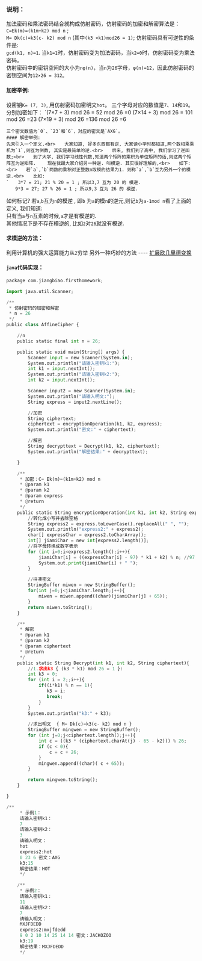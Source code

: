 ### 说明：
加法密码和乘法密码结合就构成仿射密码，仿射密码的加密和解密算法是：<br>`C=Ek(m)=(k1m+k2) mod n`&nbsp;;<br>`M= Dk(c)=k3(c- k2) mod n`&nbsp;(其中`(k3 ×k1)mod26 = 1)`;
仿射密码具有可逆性的条件是:<br>`gcd(k1, n)=1`. 当`k1=1`时，仿射密码变为加法密码，当`k2=0`时，仿射密码变为乘法密码。<br>仿射密码中的密钥空间的大小为`nφ(n)`，当`n`为`26`字母，`φ(n)=12`，因此仿射密码的密钥空间为`12×26 = 312`。
#### 加密举例:
设密钥`K= (7, 3)`, 用仿射密码加密明文`hot`。 三个字母对应的数值是`7`、`14`和`19`。<br>分别加密如下：
`(7×7 + 3) mod 26 = 52 mod 26 =0
(7×14 + 3) mod 26 = 101 mod 26 =23
(7×19 + 3) mod 26 =136 mod 26 =6

```
三个密文数值为`0`、`23`和`6`，对应的密文是`AXG`。
#### 解密举例:
先来引入一个定义.<br>　　大家知道, 好多东西都有逆, 大家读小学时都知道,两个数相乘乘机为`1`,则互为倒数, 其实是最简单的逆.<br>　　后来, 我们到了高中, 我们学习了逆函数;<br>　　到了大学, 我们学习线性代数,知道两个矩阵的乘积为单位矩阵的话,则这两个矩阵互为逆矩阵. 　　现在我跟大家介绍另一种逆. 叫模逆. 其实很好理解的,<br>　　如下:<br>　　若`a`,`b`两数的乘积对正整数n取模的结果为1. 则称`a`,`b`互为另外一个的模逆.<br>　　比如:
`　　3*7 = 21; 21 % 20 = 1 ; 所以3,7 互为 20 的 模逆.
　　9*3 = 27; 27 % 26 = 1 ; 所以9,3 互为 26 的 模逆.

```
如何标记? 若`a`,`b`互为`n`的模逆 , 即`b`&nbsp;为`a`的模`n`的逆元,则记`b`为`a-1mod n`看了上面的定义, 我们知道:<br>只有当`a`与`n`互素的时候,`a`才是有模逆的.<br>其他情况下是不存在模逆的, 比如`2`对`26`就没有模逆.
#### 求模逆的方法：
利用计算机的强大运算能力从`2`穷举
另外一种巧妙的方法 ----&nbsp;<a href="https://www.cnblogs.com/ZhouL3777/archive/2012/12/30/2839702.html">扩展欧几里德变换</a>
#### `java`代码实现：
```python
package com.jiangbiao.firsthomework;

import java.util.Scanner;

/**
 * 仿射密码的加密和解密
 * n = 26
 */
public class AffineCipher {

    //n
    public static final int n = 26;

    public static void main(String[] args) {
        Scanner input = new Scanner(System.in);
        System.out.println("请输入密钥k1:");
        int k1 = input.nextInt();
        System.out.println("请输入密钥k2:");
        int k2 = input.nextInt();

        Scanner input2 = new Scanner(System.in);
        System.out.println("请输入明文:");
        String express = input2.nextLine();

        //加密
        String ciphertext;
        ciphertext = encryptionOperation(k1, k2, express);
        System.out.println("密文:" + ciphertext);

        //解密
        String decrypttext = Decrypt(k1, k2, ciphertext);
        System.out.println("解密结果:" + decrypttext);

    }

    /**
     * 加密：C= Ek(m)=(k1m+k2) mod n
     * @param k1
     * @param k2
     * @param express
     * @return
     */
    public static String encryptionOperation(int k1, int k2, String express){
        //转化成小写并去除空格
        String express2 = express.toLowerCase().replaceAll(" ", "");
        System.out.println("express2:" + express2);
        char[] expressChar = express2.toCharArray();
        int[] jiamiChar = new int[express2.length()];
        //将字母转换成数字表示
        for (int i=0;i<express2.length();i++){
            jiamiChar[i] = ((expressChar[i] - 97) * k1 + k2) % n; //97 = a
            System.out.print(jiamiChar[i] + " ");
        }

        //拼凑密文
        StringBuffer miwen = new StringBuffer();
        for(int j=0;j<jiamiChar.length;j++){
            miwen = miwen.append((char)(jiamiChar[j] + 65));
        }
        return miwen.toString();
    }

    /**
     * 解密
     * @param k1
     * @param k2
     * @param ciphertext
     * @return
     */
    public static String Decrypt(int k1, int k2, String ciphertext){
        //1.求出k3 { (k3 * k1) mod 26 = 1 }:
        int k3 = 0;
        for (int i = 2;;i++){
            if((i*k1) % n == 1){
               k3 = i;
               break;
            }
        }
        System.out.println("k3:" + k3);

        //求出明文  { M= Dk(c)=k3(c- k2) mod n }
        StringBuffer mingwen = new StringBuffer();
        for (int j=0;j<ciphertext.length();j++){
            int c = ((k3 * (ciphertext.charAt(j) - 65 - k2))) % 26;
            if (c < 0){
                c = c + 26;
            }
            mingwen.append((char)( c + 65));
        }

        return mingwen.toString();
    }

}
```
```python
/**
     * 示例1：
     请输入密钥k1：
     7
     请输入密钥k2：
     3
     请输入明文：
     hot
     express2:hot
     0 23 6 密文：AXG
     k3:15
     解密结果：HOT
     */

    /**
     * 示例2：
     请输入密钥k1：
     11
     请输入密钥k2：
     7
     请输入明文：
     MXJFDEDD
     express2:mxjfdedd
     9 0 2 10 14 25 14 14 密文：JACKOZOO
     k3:19
     解密结果：MXJFDEDD
     */
```
&nbsp;